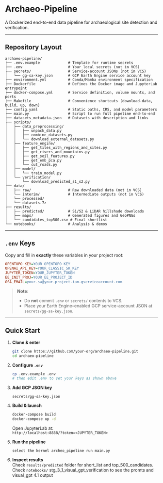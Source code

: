 # Archaeo-Pipeline

A Dockerized end-to-end data pipeline for archaeological site detection and verification.

---

## Repository Layout

```
archaeo-pipeline/
├── .env.example             # Template for runtime secrets
├── .env                     # Your local secrets (not in VCS)
├── secrets/                 # Service‐account JSONs (not in VCS)
│   └── gg-sa-key.json       # GCP Earth Engine service account key
├── environment.yml          # Conda/Mamba environment specification
├── Dockerfile               # Defines the Docker image and JupyterLab entrypoint
├── docker-compose.yml       # Service definition, volume mounts, and ports
├── Makefile                 # Convenience shortcuts (download-data, build, up, down)
├── config.yaml              # Static paths, CRS, and model parameters
├── main.py                  # Script to run full pipeline end-to-end
├── datasets_metadata.json   # Datasets with description and links
├── scripts/
│   ├── data_preprocessing/
│   │   ├── unpack_data.py
│   │   ├── combine_datasets.py
│   │   └── download_external_datasets.py
│   ├── feature_engine/
│   │   ├── get_tiles_with_regions_and_sites.py
│   │   ├── get_rivers_and_mountains.py
│   │   ├── get_soil_features.py
│   │   ├── get_emb_pca.py
│   │   └── cut_roads.py
│   ├── model/
│   │   └── train_model.py
│   └── verification/
│       └── download_predicted_s1_s2.py
├── data/
│   ├── raw/                 # Raw downloaded data (not in VCS)
│   └── interim/             # Intermediate outputs (not in VCS)
│   └── processed/
│   └── datasets.7z 
├── results/
│   ├── predicted/           # S1/S2 & LiDAR hillshade downloads
│   ├── maps/                # Generated figures and GeoPNGs
│   └── candidates_top500.csv # Final shortlist
└── notebooks/               # Analysis & demos
```

---

## `.env` Keys

Copy and fill in **exactly** these variables in your project root:

```ini
OPENTOPO_KEY=YOUR_OPENTOPO_KEY
OPENAI_API_KEY=YOUR_CLASSIC_SK_KEY
JUPYTER_TOKEN=YOUR_JUPYTER_TOKEN
EE_INIT_PROJ=YOUR_EE_PROJECT_ID
GSA_EMAIL=your-sa@your-project.iam.gserviceaccount.com
```

> **Note:**
> - Do **not** commit `.env` or `secrets/` contents to VCS.
> - Place your Earth Engine–enabled GCP service-account JSON at `secrets/gg-sa-key.json`.

---

## Quick Start

1. **Clone & enter**  
   ```bash
   git clone https://github.com/your-org/archaeo-pipeline.git
   cd archaeo-pipeline
   ```

2. **Configure `.env`**  
   ```bash
   cp .env.example .env
   # then edit .env to set your keys as shown above
   ```

3. **Add GCP JSON key**  
   ```text
   secrets/gg-sa-key.json
   ```

4. **Build & launch**  
   ```bash
   docker-compose build
   docker-compose up -d
   ```
   Open JupyterLab at:  
   `http://localhost:8888/?token=<JUPYTER_TOKEN>`

6. **Run the pipeline**  
   ```
   select the kernel archeo_pipeline run main.py

   ```

7. **Inspect results**  
   Check `results/predicted` folder for short_list and top_500_candidates.
   Check `notebooks/` stg_3_1_visual_gpt_verification to see the promts and visual_gpt 4.1 output